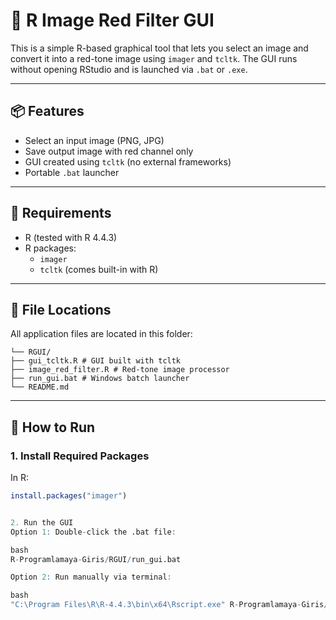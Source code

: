 # 🔴 R Image Red Filter GUI

This is a simple R-based graphical tool that lets you select an image and convert it into a red-tone image using `imager` and `tcltk`. The GUI runs without opening RStudio and is launched via `.bat` or `.exe`.

---

## 📦 Features

- Select an input image (PNG, JPG)
- Save output image with red channel only
- GUI created using `tcltk` (no external frameworks)
- Portable `.bat` launcher

---

## 🧰 Requirements

- R (tested with R 4.4.3)
- R packages:
  - `imager`
  - `tcltk` (comes built-in with R)

---

## 📁 File Locations

All application files are located in this folder:

``` R-Programlamaya-Giris/
└── RGUI/
├── gui_tcltk.R # GUI built with tcltk
├── image_red_filter.R # Red-tone image processor
├── run_gui.bat # Windows batch launcher
└── README.md
```

---

## 🚀 How to Run

### 1. Install Required Packages

In R:

```r
install.packages("imager")


2. Run the GUI
Option 1: Double-click the .bat file:

bash
R-Programlamaya-Giris/RGUI/run_gui.bat

Option 2: Run manually via terminal:

bash
"C:\Program Files\R\R-4.4.3\bin\x64\Rscript.exe" R-Programlamaya-Giris/RGUI/gui_tcltk.R

